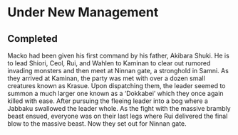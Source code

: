 
# Under New Management

## Completed

Macko had been given his first command by his father, Akibara Shuki. He is to lead Shiori, Ceol, Rui, and Wahlen to Kaminan to clear out rumored invading monsters and then meet at Ninnan gate, a stronghold in Samni. As they arrived at Kaminan, the party was met with over a dozen small creatures known as Krasue. Upon dispatching them, the leader seemed to summon a much larger one known as a ‘Dokkabei’ which they once again killed with ease. After pursuing the fleeing leader into a bog where a Jabbaku swallowed the leader whole. As the fight with the massive brambly beast ensued, everyone was on their last legs where Rui delivered the final blow to the massive beast. Now they set out for Ninnan gate.